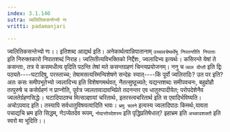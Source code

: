 ```yaml
---
index: 3.1.140
sutra: ज्वलितिकसन्तेभ्यो णः
vritti: padamanjari

---
```

ज्वलितिकसन्तेभ्यो णः।। इतिशब्द आद्यर्थ इति। अनेकार्थत्वान्निपातानाम् `उच्चावचेष्वर्थेषु निपतन्तीति निपाताः` इति निरुक्तकारो निपातशब्दं निराह। ज्वलितीत्यविभक्तिको निर्द्देशः, ज्वलादिभ्य इत्यर्थः। कसिरन्ते येषां ते कसन्ताः, तत्र ये कसमधीत्य वृदिति पठन्ति तेषां मते कसन्तग्रहणं चिन्त्यप्रयोजनम्। ननु च `ज्वल दीप्तौ` इति द्विः पठ्यते----घटादिषु, परस्ताच्च; तेषामसत्यस्मिन्विशेषणे सन्देहः स्यात्----किं पूर्वो ज्वलिरादिः? उत पर इति? अतः कसः समीपभूतेभ्यो ज्वलादिभ्य इति विशेषणमर्थवत्, नैतत्सुष्ठूच्यते; यद्यन्तशब्दः समीपवचनः, बहुव्रोहौ तत्पुरुषे च कसेर्ग्रहणं न प्राप्नोति, पूर्वत्र ज्वलतावादावभिप्रेते तदनन्तर एव धातुरुपादीयेत; परोपदेशेनैव ज्वलतेर्ग्रहणसिद्धेः। घटादिपाठश्च मित्सञ्ज्ञायां चरितार्थः, इतरस्त्वचरितार्थ इति स एवादिर्भविष्यति। अचोऽपवाद इति। तस्यापि सर्वधातुविषयत्वादिति भावः। `भ्रमु चलने` इत्यस्य ज्वलादिपाठः किमर्थः,यावता पचाद्यचि भ्रम इति सिद्धम्, णेऽप्येतदेव रूपम्, `नोदात्तोपदेशस्य` इति पृद्धिप्रतिषेधात्? इहाभ्रम इति `अच्कावशक्तौ` इति स्वरो मा भूदिति।।